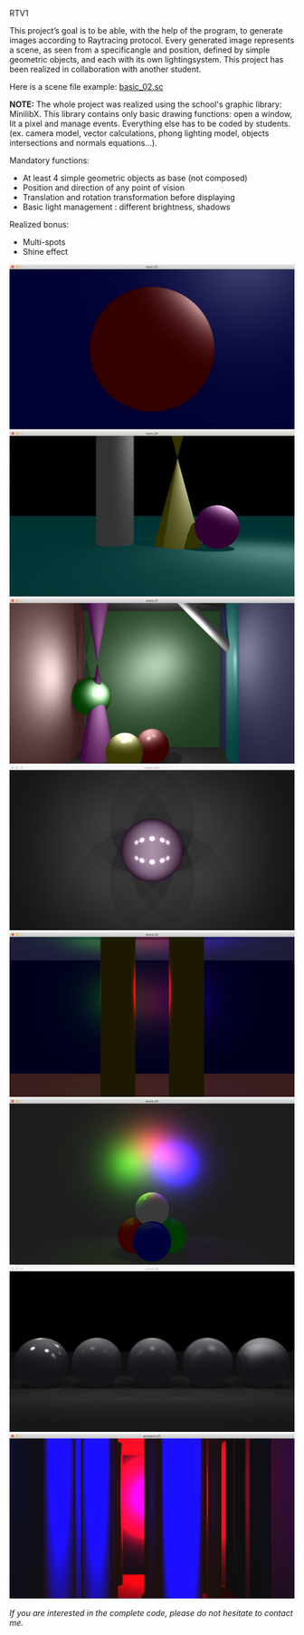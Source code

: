RTV1

This project’s goal is to be able, with the help of the program, to generate images according to Raytracing protocol.
Every generated image represents a scene, as seen from a specificangle and position, defined by simple geometric objects, 
and each with its own lightingsystem.
This project has been realized in collaboration with another student.

Here is a scene file example: [basic_02.sc](scene_examples/basic_02.sc)

__NOTE:__
The whole project was realized using the school's graphic library: MinilibX.
This library contains only basic drawing functions: open a window, lit a pixel and manage events.
Everything else has to be coded by students. (ex. camera model, vector calculations, phong lighting model, objects intersections and normals equations...).

Mandatory functions:
- At least 4 simple geometric objects as base (not composed)
- Position and direction of any point of vision
- Translation and rotation transformation before displaying
- Basic light management : different brightness, shadows

Realized bonus:
- Multi-spots
- Shine effect

![alt text](screens/screen1.png)
![alt text](screens/screen2.png)
![alt text](screens/screen3.png)
![alt text](screens/screen4.png)
![alt text](screens/screen5.png)
![alt text](screens/screen6.png)
![alt text](screens/screen7.png)
![alt text](screens/screen8.png)




_If you are interested in the complete code, please do not hesitate to contact me._
